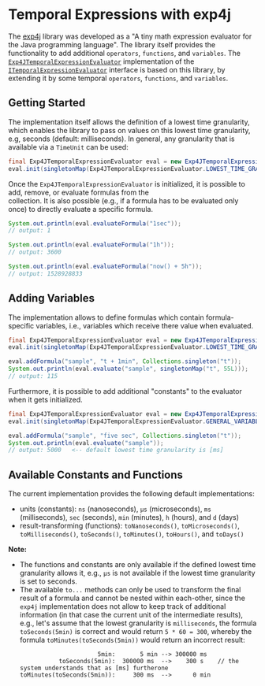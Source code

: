 # Temporal Expressions with exp4j

The [exp4j](https://github.com/fasseg/exp4j) library was developed as a "A tiny math expression evaluator for the Java 
programming language". The library itself provides the functionality to add additional `operators`, `functions`, and 
`variables`. The [`Exp4JTemporalExpressionEvaluator`](../src/com/brein/time/expressions/Exp4JTemporalExpressionEvaluator.java) 
implementation of the [`ITemporalExpressionEvaluator`](../src/com/brein/time/expressions/ITemporalExpressionEvaluator.java) 
interface is based on this library, by extending it by some temporal `operators`, `functions`, and `variables`.

## Getting Started

The implementation itself allows the definition of a lowest time granularity, which enables the library to pass on values 
on this lowest time granularity, e.g, seconds (default: milliseconds). In general, any granularity that is available via a `TimeUnit` can be used:

```java
final Exp4JTemporalExpressionEvaluator eval = new Exp4JTemporalExpressionEvaluator();
eval.init(singletonMap(Exp4JTemporalExpressionEvaluator.LOWEST_TIME_GRANULARITY, TimeUnit.SECONDS));
```

Once the `Exp4JTemporalExpressionEvaluator` is initialized, it is possible to add, remove, or evaluate formulas from the  
collection. It is also possible (e.g., if a formula has to be evaluated only once) to directly evaluate a specific 
formula.

```java
System.out.println(eval.evaluateFormula("1sec"));
// output: 1

System.out.println(eval.evaluateFormula("1h"));
// output: 3600

System.out.println(eval.evaluateFormula("now() + 5h"));
// output: 1528928833
```

## Adding Variables

The implementation allows to define formulas which contain formula-specific variables, i.e., variables which receive 
there value when evaluated.

```java
final Exp4JTemporalExpressionEvaluator eval = new Exp4JTemporalExpressionEvaluator();
eval.init(singletonMap(Exp4JTemporalExpressionEvaluator.LOWEST_TIME_GRANULARITY, TimeUnit.SECONDS));

eval.addFormula("sample", "t + 1min", Collections.singleton("t"));
System.out.println(eval.evaluate("sample", singletonMap("t", 55L)));
// output: 115
```

Furthermore, it is possible to add additional "constants" to the evaluator when it gets initialized.

```java
final Exp4JTemporalExpressionEvaluator eval = new Exp4JTemporalExpressionEvaluator();
eval.init(singletonMap(Exp4JTemporalExpressionEvaluator.GENERAL_VARIABLES, singletonMap("five", 5)));

eval.addFormula("sample", "five sec", Collections.singleton("t"));
System.out.println(eval.evaluate("sample"));
// output: 5000   <-- default lowest time granularity is [ms]
```

## Available Constants and Functions

The current implementation provides the following default implementations:

- units (constants): `ns` (nanoseconds), `μs` (microseconds), `ms` (milliseconds), `sec` (seconds), `min` (minutes), `h` (hours), and `d` (days)
- result-transforming (functions): `toNanoseconds()`, `toMicroseconds()`, `toMilliseconds()`, `toSeconds()`, `toMinutes()`, `toHours()`, and `toDays()`

**Note:** 

- The functions and constants are only available if the defined lowest time granularity allows it, e.g., `μs` is 
not available if the lowest time granularity is set to seconds. 
- The available `to...` methods can only be used to transform the final result of a formula and cannot be nested within 
each-other, since the `exp4j` implementation does not allow to keep track of additional information (in that case the 
current unit of the intermediate results), e.g., let's assume that the lowest granularity is `milliseconds`, the 
formula `toSeconds(5min)` is correct and would return `5 * 60 = 300`, whereby the formula `toMinutes(toSeconds(5min))` 
would return an incorrect result:
  ```
                        5min:       5 min --> 300000 ms
             toSeconds(5min):  300000 ms  -->    300 s    // the system understands that as [ms] furtherone
  toMinutes(toSeconds(5min)):     300 ms  -->      0 min
  ```
